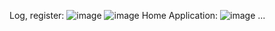 Log, register:
![image](https://github.com/user-attachments/assets/427f2c7d-505c-4253-9cb7-eeb09c55c627)
![image](https://github.com/user-attachments/assets/f7bbe636-3a9b-483e-a2a1-1f977f4c6450)
Home Application:
![image](https://github.com/user-attachments/assets/ccfcbc18-0730-49af-a48c-6637c54f8ce9)
...

